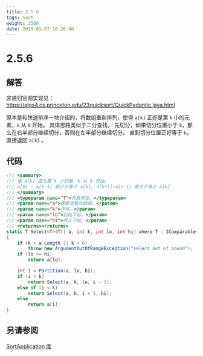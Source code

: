 ```yaml
---
title: 2.5.6
tags: Sort
weight: 2506
date: 2019-01-07 10:28:40
---
```


# 2.5.6


## 解答

非递归官网实现见：https://algs4.cs.princeton.edu/23quicksort/QuickPedantic.java.html

原本是和快速排序一块介绍的，将数组重新排列，使得 `a[k]` 正好是第 `k` 小的元素，`k` 从 `0` 开始。
具体思路类似于二分查找，
先切分，如果切分位置小于 `k`，那么在右半部分继续切分，否则在左半部分继续切分。
直到切分位置正好等于 `k`，直接返回 `a[k]` 。

## 代码

```csharp
/// <summary>
/// 使 a[k] 变为第 k 小的数，k 从 0 开始。
/// a[0] ~ a[k-1] 都小于等于 a[k], a[k+1]~a[n-1] 都大于等于 a[k]
/// </summary>
/// <typeparam name="T">元素类型。</typeparam>
/// <param name="a">需要调整的数组。</param>
/// <param name="k">序号。</param>
/// <param name="lo">起始下标。</param>
/// <param name="hi">终止下标。</param>
/// <returns></returns>
static T Select<T>(T[] a, int k, int lo, int hi) where T : IComparable<T>
{
    if (k > a.Length || k < 0)
        throw new ArgumentOutOfRangeException("select out of bound");
    if (lo >= hi)
        return a[lo];

    int i = Partition(a, lo, hi);
    if (i > k)
        return Select(a, k, lo, i - 1);
    else if (i < k)
        return Select(a, k, i + 1, hi);
    else
        return a[i];
}
```

## 另请参阅

[SortApplication 库](https://github.com/ikesnowy/Algorithms-4th-Edition-in-Csharp/tree/master/2%20Sorting/2.5/SortApplication)

